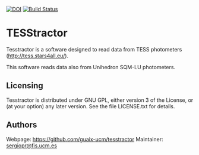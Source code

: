 [![DOI](https://zenodo.org/badge/DOI/10.5281/zenodo.2563654.svg)](https://doi.org/10.5281/zenodo.2563654)
[![Build Status](https://travis-ci.org/guaix-ucm/tesstractor.svg?branch=master)](https://travis-ci.org/guaix-ucm/tesstractor)

# TESStractor #

Tesstractor is a software designed to read data from
TESS photometers (http://tess.stars4all.eu/).

This software reads data also from Unihedron SQM-LU photometers.

## Licensing ##

Tesstractor is distributed under GNU GPL, either version 3 of the License,
or (at your option) any later version. See the file LICENSE.txt for details.

## Authors ##

Webpage: https://github.com/guaix-ucm/tesstractor
Maintainer: sergiopr@fis.ucm.es

